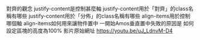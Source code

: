 對齊的觀念
justify-content是控制甚麼軸
justify-content用於「對齊」的class名稱有哪些
justify-content用於「分佈」的class名稱有哪些
align-items用於控制哪個軸
align-items如何用來讓物件置中
一開始Amos垂直置中失敗的原因是
如何設定區塊的高度為100%
影片原始網址 https://youtu.be/uJ_LdnvM-D4
